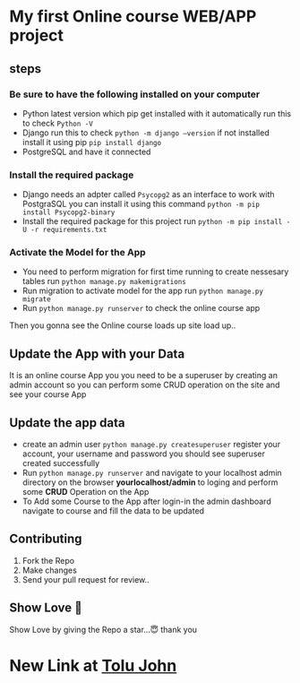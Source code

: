 # My first Online course WEB/APP project
## steps 
### Be sure to have the following installed on your computer
- Python latest version which pip get installed with it automatically run this to check `Python -V`
- Django run this to check `python -m django –version` if not installed install it using pip `pip install django`
- PostgreSQL and have it connected 
### Install the required package
- Django needs an adpter called `Psycopg2` as an interface to work with PostgraSQL you can install it using this command 
`python -m pip install Psycopg2-binary`
- Install the required package for this project run `python -m pip install -U -r requirements.txt`
### Activate the Model for the App
- You need to perform migration for first time running to create nessesary tables run `python manage.py makemigrations`
- Run migration to activate model for the app run `python manage.py migrate`
- Run `python manage.py runserver` to check the online course app

Then you gonna see the Online course loads up site load up..
## Update the App with your Data 
It is an online course App you you need to be a superuser by creating an admin account so you can perform some CRUD operation on the site and see your course App

## Update the app data
- create an admin user `python manage.py createsuperuser` register your account, your username and password you should see superuser created successfully
- Run `python manage.py runserver` and navigate to your localhost admin directory on the browser **yourlocalhost/admin** to loging and perform some **CRUD** Operation on the App
- To Add some Course to the App after login-in the admin dashboard navigate to course and fill the data to be updated 

## Contributing
1. Fork the Repo
2. Make changes
3. Send your pull request for review..

## Show Love 💓

Show Love by giving the Repo a star...😇
thank you

# New Link at [Tolu John](https://port.tolujohn.repl.co/)
